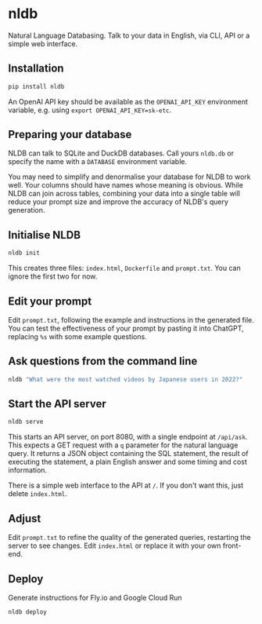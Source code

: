 # nldb

Natural Language Databasing. Talk to your data in English, via CLI, API or a simple web interface.

## Installation

```bash
pip install nldb
```

An OpenAI API key should be available as the `OPENAI_API_KEY` environment variable, e.g. using `export OPENAI_API_KEY=sk-etc`.

## Preparing your database
NLDB can talk to SQLite and DuckDB databases. Call yours `nldb.db` or specify the name with a `DATABASE` environment variable.

You may need to simplify and denormalise your database for NLDB to work well. Your columns should have names whose meaning is obvious. While NLDB can join across tables, combining your data into a single table will reduce your prompt size and improve the accuracy of NLDB's query generation.

## Initialise NLDB

```bash
nldb init
```

This creates three files: `index.html`, `Dockerfile` and `prompt.txt`. You can ignore the first two for now.

## Edit your prompt

Edit `prompt.txt`, following the example and instructions in the generated file. You can test the effectiveness of your prompt by pasting it into ChatGPT, replacing `%s` with some example questions.

## Ask questions from the command line

```bash
nldb "What were the most watched videos by Japanese users in 2022?"
```

## Start the API server

```bash
nldb serve
```

This starts an API server, on port 8080, with a single endpoint at `/api/ask`. This expects a GET request with a `q` parameter for the natural language query. It returns a JSON object containing the SQL statement, the result of executing the statement, a plain English answer and some timing and cost information.

There is a simple web interface to the API at `/`. If you don't want this, just delete `index.html`.

## Adjust

Edit `prompt.txt` to refine the quality of the generated queries, restarting the server to see changes. Edit `index.html` or replace it with your own front-end.

## Deploy

Generate instructions for Fly.io and Google Cloud Run

```bash
nldb deploy
```
